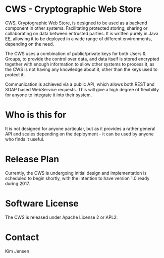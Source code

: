 # CWS - Cryptographic Web Store
CWS, Cryptographic Web Store, is designed to be used as a backend component in
other systems. Facilitating protected storing, sharing or collaborating on data
between entrusted parties. It is written purely in Java EE, allowing it to be
deployed in a wide range of different environments, depending on the need.

The CWS uses a combination of public/private keys for both Users & Groups, to
provide the control over data, and data itself is stored encrypted together with
enough information to allow other systems to process it, as the CWS is not having
any knowledge about it, other than the keys used to protect it.

Communication is achieved via a public API, which allows both REST and SOAP
based WebService requests. This will give a high degree of flexibility for
anyone to integrate it into their system.

# Who is this for
It is not designed for anyone particular, but as it provides a rather general
API and scales depending on the deployment - it can be used by anyone who finds
it useful. 

# Release Plan
Currently, the CWS is undergoing initial design and implementation is scheduled
to begin shortly, with the intention to have version 1.0 ready during 2017.

# Software License
The CWS is released under Apache License 2 or APL2.

# Contact
Kim Jensen <kim at javadog.io>
